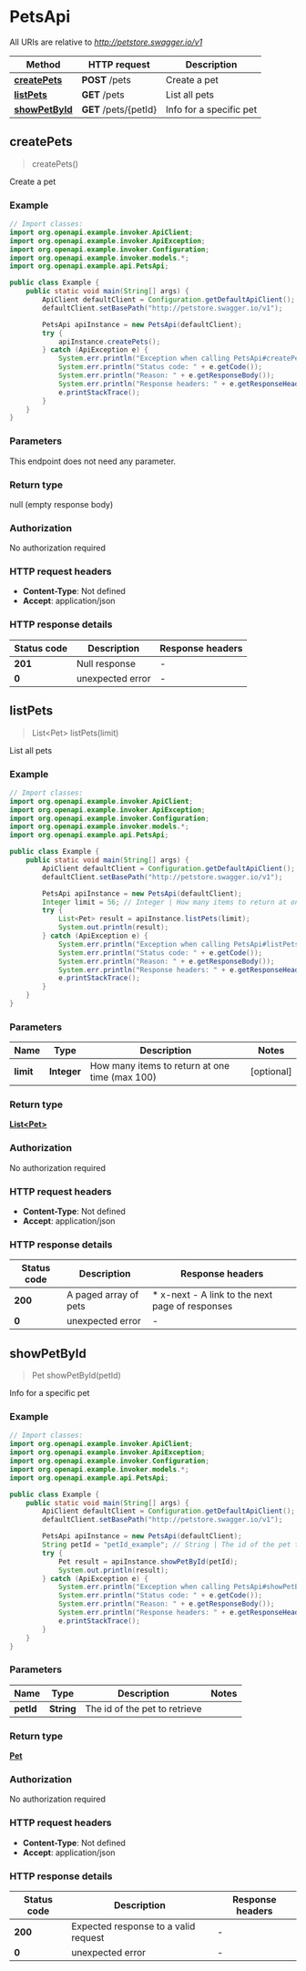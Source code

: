 # PetsApi

All URIs are relative to *http://petstore.swagger.io/v1*

Method | HTTP request | Description
------------- | ------------- | -------------
[**createPets**](PetsApi.md#createPets) | **POST** /pets | Create a pet
[**listPets**](PetsApi.md#listPets) | **GET** /pets | List all pets
[**showPetById**](PetsApi.md#showPetById) | **GET** /pets/{petId} | Info for a specific pet



## createPets

> createPets()

Create a pet

### Example

```java
// Import classes:
import org.openapi.example.invoker.ApiClient;
import org.openapi.example.invoker.ApiException;
import org.openapi.example.invoker.Configuration;
import org.openapi.example.invoker.models.*;
import org.openapi.example.api.PetsApi;

public class Example {
    public static void main(String[] args) {
        ApiClient defaultClient = Configuration.getDefaultApiClient();
        defaultClient.setBasePath("http://petstore.swagger.io/v1");

        PetsApi apiInstance = new PetsApi(defaultClient);
        try {
            apiInstance.createPets();
        } catch (ApiException e) {
            System.err.println("Exception when calling PetsApi#createPets");
            System.err.println("Status code: " + e.getCode());
            System.err.println("Reason: " + e.getResponseBody());
            System.err.println("Response headers: " + e.getResponseHeaders());
            e.printStackTrace();
        }
    }
}
```

### Parameters

This endpoint does not need any parameter.

### Return type

null (empty response body)

### Authorization

No authorization required

### HTTP request headers

- **Content-Type**: Not defined
- **Accept**: application/json

### HTTP response details
| Status code | Description | Response headers |
|-------------|-------------|------------------|
| **201** | Null response |  -  |
| **0** | unexpected error |  -  |


## listPets

> List&lt;Pet&gt; listPets(limit)

List all pets

### Example

```java
// Import classes:
import org.openapi.example.invoker.ApiClient;
import org.openapi.example.invoker.ApiException;
import org.openapi.example.invoker.Configuration;
import org.openapi.example.invoker.models.*;
import org.openapi.example.api.PetsApi;

public class Example {
    public static void main(String[] args) {
        ApiClient defaultClient = Configuration.getDefaultApiClient();
        defaultClient.setBasePath("http://petstore.swagger.io/v1");

        PetsApi apiInstance = new PetsApi(defaultClient);
        Integer limit = 56; // Integer | How many items to return at one time (max 100)
        try {
            List<Pet> result = apiInstance.listPets(limit);
            System.out.println(result);
        } catch (ApiException e) {
            System.err.println("Exception when calling PetsApi#listPets");
            System.err.println("Status code: " + e.getCode());
            System.err.println("Reason: " + e.getResponseBody());
            System.err.println("Response headers: " + e.getResponseHeaders());
            e.printStackTrace();
        }
    }
}
```

### Parameters


Name | Type | Description  | Notes
------------- | ------------- | ------------- | -------------
 **limit** | **Integer**| How many items to return at one time (max 100) | [optional]

### Return type

[**List&lt;Pet&gt;**](Pet.md)

### Authorization

No authorization required

### HTTP request headers

- **Content-Type**: Not defined
- **Accept**: application/json

### HTTP response details
| Status code | Description | Response headers |
|-------------|-------------|------------------|
| **200** | A paged array of pets |  * x-next - A link to the next page of responses <br>  |
| **0** | unexpected error |  -  |


## showPetById

> Pet showPetById(petId)

Info for a specific pet

### Example

```java
// Import classes:
import org.openapi.example.invoker.ApiClient;
import org.openapi.example.invoker.ApiException;
import org.openapi.example.invoker.Configuration;
import org.openapi.example.invoker.models.*;
import org.openapi.example.api.PetsApi;

public class Example {
    public static void main(String[] args) {
        ApiClient defaultClient = Configuration.getDefaultApiClient();
        defaultClient.setBasePath("http://petstore.swagger.io/v1");

        PetsApi apiInstance = new PetsApi(defaultClient);
        String petId = "petId_example"; // String | The id of the pet to retrieve
        try {
            Pet result = apiInstance.showPetById(petId);
            System.out.println(result);
        } catch (ApiException e) {
            System.err.println("Exception when calling PetsApi#showPetById");
            System.err.println("Status code: " + e.getCode());
            System.err.println("Reason: " + e.getResponseBody());
            System.err.println("Response headers: " + e.getResponseHeaders());
            e.printStackTrace();
        }
    }
}
```

### Parameters


Name | Type | Description  | Notes
------------- | ------------- | ------------- | -------------
 **petId** | **String**| The id of the pet to retrieve |

### Return type

[**Pet**](Pet.md)

### Authorization

No authorization required

### HTTP request headers

- **Content-Type**: Not defined
- **Accept**: application/json

### HTTP response details
| Status code | Description | Response headers |
|-------------|-------------|------------------|
| **200** | Expected response to a valid request |  -  |
| **0** | unexpected error |  -  |

